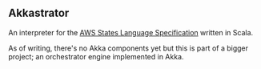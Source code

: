 Akkastrator
---

An interpreter for the [AWS States Language Specification](https://states-language.net/spec.html) written in Scala.

As of writing, there's no Akka components yet but this is part of a bigger project; an orchestrator engine implemented in Akka.